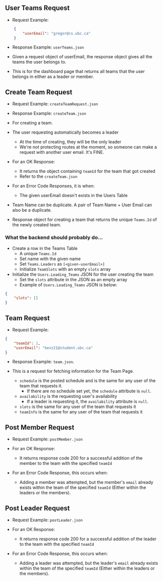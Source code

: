 ## User Teams Request

- Request Example:
```json
    {
        "userEmail": "gregor@cs.ubc.ca"
    }
```
- Response Example: ``userTeams.json``

- Given a request object of userEmail, the response object gives all the teams the user belongs to.
- This is for the dashboard page that returns all teams that the user belongs in either as a leader or member.

## Create Team Request

- Request Example: ``createTeamRequest.json``
- Response Example: ``createTeam.json``

- For creating a team. 
- The user requesting automatically becomes a leader
  - At the time of creating, they will be the only leader
  - We're not protecting routes at the moment, so someone can make a request with another user email. It's FINE.
- For an OK Response:
  - It returns the object containing ``teamId`` for the team that got created
  - Refer to the ``createTeam.json``
- For an Error Code Responses, it is when:
  - The given userEmail doesn't exists in the Users Table
- Team Name can be duplicate. A pair of Team Name + User Email can also be a duplicate.
- Response object for creating a team that returns the unique ``Teams.Id`` of the newly created team.


### What the backend should probably do...
- Create a row in the Teams Table
  - A unique ``Teams.Id``
  - Set name with the given name
  - Set ``Teams.Leaders`` as ``[<given-userEmail>]``
  - Initialize ``TeamSlots`` with an empty ``slots`` array
- Initialize the ``Users.Leading_Teams`` JSON for the user creating the team
  - Set the ``slots`` attribute in the JSON as an empty array
  - Example of ``Users.Leading_Teams`` JSON is below:

```json
{
    "slots": []
}
```

## Team Request

- Request Example: 
```json
{
    "teamId": 1,
    "userEmail": "kevz21@student.ubc.ca"
}
``` 
- Response Example: ``team.json``.


- This is a request for fetching information for the Team Page.
  - ``schedule`` is the posted schedule and is the same for any user of the team that requests it.
    - If there are no schedule set yet, the ``schedule`` attribute is ``null``.
  - ``availability`` is the requesting user's availability
    - If a leader is requesting it, the ``availability`` attribute is ``null``.
  - ``slots`` is the same for any user of the team that requests it
  - ``teamInfo`` is the same for any user of the team that requests it

## Post Member Request

- Request Example: ``postMember.json``

- For an OK Response:
  - It returns response code 200 for a successful addition of the member to the team with the specified ``teamId``
- For an Error Code Response, this occurs when:
  - Adding a member was attempted, but the member's ``email`` already exists within the team of the specified ``teamId`` (Either within the leaders or the members).

## Post Leader Request

- Request Example: ``postLeader.json``

- For an OK Response:
  - It returns response code 200 for a successful addition of the leader to the team with the specified ``teamId``
- For an Error Code Response, this occurs when:
  - Adding a leader was attempted, but the leader's ``email`` already exists within the team of the specified ``teamId`` (Either within the leaders or the members).